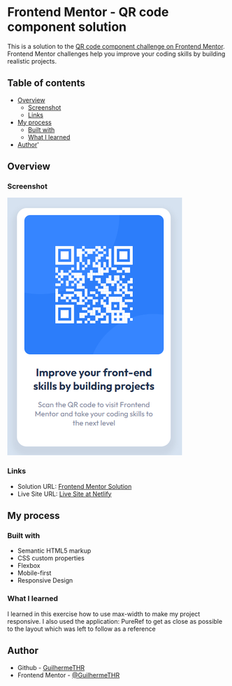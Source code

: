 # Frontend Mentor - QR code component solution

This is a solution to the [QR code component challenge on Frontend Mentor](https://www.frontendmentor.io/challenges/qr-code-component-iux_sIO_H). Frontend Mentor challenges help you improve your coding skills by building realistic projects.

## Table of contents

- [Overview](#overview)
  - [Screenshot](#screenshot)
  - [Links](#links)
- [My process](#my-process)
  - [Built with](#built-with)
  - [What I learned](#what-i-learned)
- [Author](#author)'

## Overview

### Screenshot

![](./images/screenshot-qr-code-project.png)

### Links

- Solution URL: [Frontend Mentor Solution](https://www.frontendmentor.io/solutions/qr-code-component-solution-uiRkghT2ge)
- Live Site URL: [Live Site at Netlify](https://qr-code-component-thr.netlify.app/)

## My process

### Built with

- Semantic HTML5 markup
- CSS custom properties
- Flexbox
- Mobile-first
- Responsive Design

### What I learned

I learned in this exercise how to use max-width to make my project responsive.
I also used the application: PureRef to get as close as possible to the layout which was left to follow as a reference

## Author

- Github - [GuilhermeTHR](https://github.com/GuilhermeTHR)
- Frontend Mentor - [@GuilhermeTHR](https://www.frontendmentor.io/profile/GuilhermeTHR)
